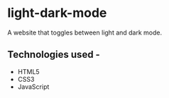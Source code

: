 # light-dark-mode
A website that toggles between light and dark mode. 
## Technologies used -
* HTML5
* CSS3
* JavaScript
